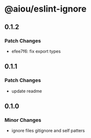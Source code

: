 # @aiou/eslint-ignore

## 0.1.2

### Patch Changes

- efee7f6: fix export types

## 0.1.1

### Patch Changes

- update readme

## 0.1.0

### Minor Changes

- ignore files gitignore and self patters

